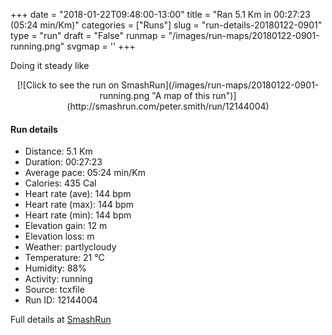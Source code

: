 +++
date = "2018-01-22T09:48:00-13:00"
title = "Ran 5.1 Km in 00:27:23 (05:24 min/Km)"
categories = ["Runs"]
slug = "run-details-20180122-0901"
type = "run"
draft = "False"
runmap = "/images/run-maps/20180122-0901-running.png"
svgmap = '<polyline points="58 8, 38 16, 26 29, 12 30, 10 32, 6 37, 1 47, 1 61, 6 68, 11 71, 29 88, 34 92, 44 94, 47 93, 66 77, 85 70, 99 43, 100 35, 98 30, 92 20, 86 10, 81 6, 74 7, 61 6, 36 16, 27 28, 11 31, 4 40, 3 42, 0 54, 1 60, 4 65, 12 71, 26 87, 40 93, 47 93, 63 79, 80 72, 85 69, 98 43, 100 37, 99 32, 88 12, 82 6, 73 7, 63 6, 60 7, 37 17, 26 28, 11 31, 1 50, 0 53, 2 63, 5 68, 10 71, 28 88, 44 94, 46 93, 66 78, 84 70, 98 44, 100 36, 98 30, 86 9, 82 6, 61 6, 37 17, 28 28, 12 30, 7 36, 1 49, 1 59">'
+++

Doing it steady like

<!--more-->

<center>
[![Click to see the run on SmashRun](/images/run-maps/20180122-0901-running.png "A map of this run")](http://smashrun.com/peter.smith/run/12144004)
</center>

#### Run details

* Distance: 5.1 Km
* Duration: 00:27:23
* Average pace: 05:24 min/Km
* Calories: 435 Cal
* Heart rate (ave): 144 bpm
* Heart rate (max): 144 bpm
* Heart rate (min): 144 bpm
* Elevation gain: 12 m
* Elevation loss:  m
* Weather: partlycloudy
* Temperature: 21 &deg;C
* Humidity: 88%
* Activity: running
* Source: tcxfile
* Run ID: 12144004

Full details at [SmashRun](http://smashrun.com/peter.smith/run/12144004)